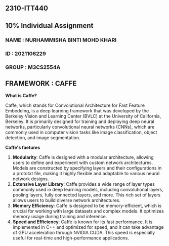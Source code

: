 ## 2310-ITT440
## 10% Individual Assignment
### NAME : NURHAMMISHA BINTI MOHD KHARI
### ID : 2021106229
### GROUP : M3CS2554A

## FRAMEWORK : CAFFE
**What is Caffe?**

Caffe, which stands for Convolutional Architecture for Fast Feature Embedding, is a deep learning framework that was developed by the Berkeley Vision and Learning Center (BVLC) at the University of California, Berkeley. It is primarily designed for training and deploying deep neural networks, particularly convolutional neural networks (CNNs), which are commonly used in computer vision tasks like image classification, object detection, and image segmentation.

**Caffe's faetures**

1. **Modularity**: Caffe is designed with a modular architecture, allowing users to define and experiment with custom network architectures. Models are constructed by specifying layers and their configurations in a prototxt file, making it highly flexible and adaptable to various neural network designs.
2. **Extensive Layer Library**: Caffe provides a wide range of layer types commonly used in deep learning models, including convolutional layers, pooling layers, fully connected layers, and more. This rich set of layers allows users to build diverse network architectures.
3.  **Memory Efficiency**: Caffe is designed to be memory-efficient, which is crucial for working with large datasets and complex models. It optimizes memory usage during training and inference.
4.  **Speed and Efficiency**: Caffe is known for its fast performance. It is implemented in C++ and optimized for speed, and it can take advantage of GPU acceleration through NVIDIA CUDA. This speed is especially useful for real-time and high-performance applications.




